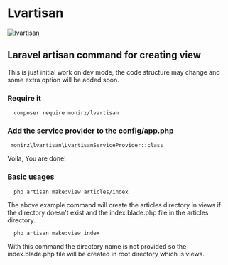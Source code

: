 # Lvartisan 
![lvartisan](https://cloud.githubusercontent.com/assets/17185462/23724522/39623fe8-0477-11e7-8cad-7f29d94aecc4.png)

## Laravel artisan command for creating view

This is just initial work on dev mode, the code structure may change and some extra option will be added soon.

### Require it

```
  composer require monirz/lvartisan
```


### Add the service provider to the config/app.php



```
 monirz\lvartisan\LvartisanServiceProvider::class 

```
Voila, You are done!



### Basic usages


```
  php artisan make:view articles/index
```

 The above example command  will create the articles directory in  views if the directory doesn't exist and the index.blade.php file in the articles directory.

```
  php artisan make:view index
```

With this command the directory name is not provided so the index.blade.php file will be created in root directory which is views.

